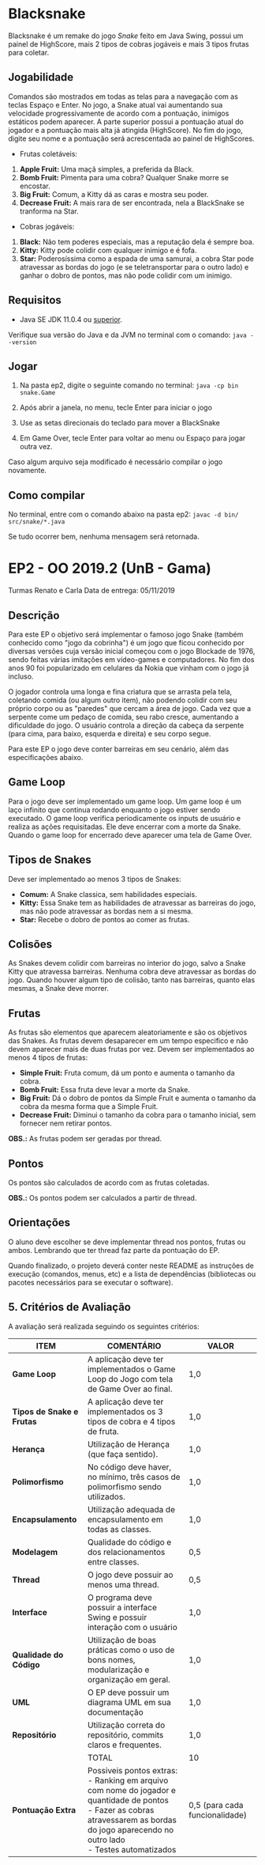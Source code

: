 # Blacksnake

Blacksnake é um remake do jogo *Snake* feito em Java Swing, possui um painel de HighScore, mais 2 tipos de cobras jogáveis e mais 3 tipos frutas para coletar.

## Jogabilidade

Comandos são mostrados em todas as telas para a navegação com as teclas Espaço e Enter.
No jogo, a Snake atual vai aumentando sua velocidade progressivamente de acordo com a pontuação, inimigos estáticos podem aparecer.
A parte superior possui a pontuação atual do jogador e a pontuação mais alta já atingida (HighScore).
No fim do jogo, digite seu nome e a pontuação será acrescentada ao painel de HighScores.

- Frutas coletáveis:

1. **Apple Fruit:** Uma maçã simples, a preferida da Black.
2. **Bomb Fruit:** Pimenta para uma cobra? Qualquer Snake morre se encostar.
3. **Big Fruit:** Comum, a Kitty dá as caras e mostra seu poder.
4. **Decrease Fruit:** A mais rara de ser encontrada, nela a BlackSnake se tranforma na Star.

- Cobras jogáveis:

1. **Black:** Não tem poderes especiais, mas a reputação dela é sempre boa.
2. **Kitty:** Kitty pode colidir com qualquer inimigo e é fofa.  
3. **Star:** Poderosíssima como a espada de uma samurai, a cobra Star pode atravessar as bordas do jogo (e se teletransportar para o outro lado) e ganhar o 
dobro de pontos, mas não pode colidir com um inimigo.

## Requisitos

- Java SE JDK 11.0.4 ou [superior](https://www.oracle.com/technetwork/java/javase/downloads/jdk11-downloads-5066655.html). 

Verifique sua versão do Java e da JVM no terminal com o comando:
```java --version```

## Jogar

1. Na pasta ep2, digite o seguinte comando no terminal:
```java -cp bin snake.Game```

2. Após abrir a janela, no menu, tecle Enter para iniciar o jogo
3. Use as setas direcionais do teclado para mover a BlackSnake
4. Em Game Over, tecle Enter para voltar ao menu ou Espaço para jogar outra vez.

Caso algum arquivo seja modificado é necessário compilar o jogo novamente.

## Como compilar

No terminal, entre com o comando abaixo na pasta ep2:
```javac -d bin/ src/snake/*.java```

Se tudo ocorrer bem, nenhuma mensagem será retornada.


# EP2 - OO 2019.2 (UnB - Gama)

Turmas Renato e Carla
Data de entrega: 05/11/2019

## Descrição

Para este EP o objetivo será implementar o famoso jogo Snake (também conhecido como "jogo da cobrinha") é um jogo que ficou conhecido por diversas versões cuja versão inicial começou com o jogo Blockade de 1976, sendo feitas várias imitações em vídeo-games e computadores. No fim dos anos 90 foi popularizado em celulares da Nokia que vinham com o jogo já incluso.

O jogador controla uma longa e fina criatura que se arrasta pela tela, coletando comida (ou algum outro item), não podendo colidir com seu próprio corpo ou as "paredes" que cercam a área de jogo. Cada vez que a serpente come um pedaço de comida, seu rabo cresce, aumentando a dificuldade do jogo. O usuário controla a direção da cabeça da serpente (para cima, para baixo, esquerda e direita) e seu corpo segue.

Para este EP o jogo deve conter barreiras em seu cenário, além das especificações abaixo.

## Game Loop

Para o jogo deve ser implementado um game loop. Um game loop é um laço infinito que continua rodando enquanto o jogo estiver sendo executado. O game loop verifica periodicamente os inputs de usuário e realiza as ações requisitadas. Ele deve encerrar com a morte da Snake. Quando o game loop for encerrado deve aparecer uma tela de Game Over.

## Tipos de Snakes

Deve ser implementado ao menos 3 tipos de Snakes:
* **Comum:** A Snake classica, sem habilidades especiais.
* **Kitty:** Essa Snake tem as habilidades de atravessar as barreiras do jogo, mas não pode atravessar as bordas nem a si mesma.
* **Star:** Recebe o dobro de pontos ao comer as frutas.

## Colisões

As Snakes devem colidir com barreiras no interior do jogo, salvo a Snake Kitty que atravessa barreiras. Nenhuma cobra deve atravessar as bordas do jogo. Quando houver algum tipo de colisão, tanto nas barreiras, quanto elas mesmas, a Snake deve morrer.

## Frutas

As frutas são elementos que aparecem aleatoriamente e são os objetivos das Snakes. As frutas devem desaparecer em um tempo especifico e não devem aparecer mais de duas frutas por vez. Devem ser implementados ao menos 4 tipos de frutas:

* **Simple Fruit:** Fruta comum, dá um ponto e aumenta o tamanho da cobra.
* **Bomb Fruit:** Essa fruta deve levar a morte da Snake.
* **Big Fruit:** Dá o dobro de pontos da Simple Fruit e aumenta o tamanho da cobra da mesma forma que a Simple Fruit.
* **Decrease Fruit:** Diminui o tamanho da cobra para o tamanho inicial, sem fornecer nem retirar pontos.

**OBS.:** As frutas podem ser geradas por thread.

## Pontos

Os pontos são calculados de acordo com as frutas coletadas.

**OBS.:** Os pontos podem ser calculados a partir de thread.

## Orientações

O aluno deve escolher se deve implementar thread nos pontos, frutas ou ambos. Lembrando que ter thread faz parte da pontuação do EP.

Quando finalizado, o projeto deverá conter neste README as instruções de execução (comandos, menus, etc) e a lista de dependências (bibliotecas ou pacotes necessários para se executar o software).

## 5. Critérios de Avaliação

 A avaliação será realizada seguindo os seguintes critérios:

|   ITEM    |   COMENTÁRIO  |   VALOR   |
|------------------------|---------------------------------------------------------------------------------------------------------|---------|
|**Game Loop**| A aplicação deve ter implementados o Game Loop do Jogo com tela de Game Over ao final. |    1,0 |
|**Tipos de Snake e Frutas**| A aplicação deve ter implementados os 3 tipos de cobra e 4 tipos de fruta. |   1,0 |
|**Herança**| Utilização de Herança (que faça sentido).  |   1,0 |
|**Polimorfismo**|  No código deve haver, no mínimo, três casos de polimorfismo sendo utilizados.    |   1,0 |
|**Encapsulamento**| Utilização adequada de encapsulamento em todas as classes.    |   1,0 |
|**Modelagem**| Qualidade do código e dos relacionamentos entre classes.  |  0,5 |
|**Thread**| O jogo deve possuir ao menos uma thread.  |  0,5 |
|**Interface**| O programa deve possuir a interface Swing e possuir interação com o usuário |   1,0 |
|**Qualidade do Código**| Utilização de boas práticas como o uso de bons nomes, modularização e organização em geral.    |  1,0 |
|**UML**| O EP deve possuir um diagrama UML em sua documentação |  1,0 |
|**Repositório**|   Utilização correta do repositório, commits claros e frequentes. |   1,0 |
|      |    TOTAL   |   10  |
|**Pontuação Extra**| Possiveis pontos extras:<br/>- Ranking em arquivo com nome do jogador e quantidade de pontos<br/>- Fazer as cobras atravessarem as bordas do jogo aparecendo no outro lado<br/>- Testes automatizados|  0,5 (para cada funcionalidade) |
